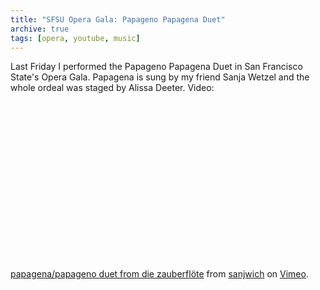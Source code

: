 ```yaml
---
title: "SFSU Opera Gala: Papageno Papagena Duet"
archive: true
tags: [opera, youtube, music]
---
```


Last Friday I performed the Papageno Papagena Duet in San Francisco State's Opera Gala. Papagena is sung by my friend Sanja Wetzel and the whole ordeal was staged by Alissa Deeter. Video:
<object width="500" height="281"><param name="allowfullscreen" value="true" /><param name="allowscriptaccess" value="always" /><param name="movie" value="http://vimeo.com/moogaloop.swf?clip_id=2042526&amp;server=vimeo.com&amp;show_title=1&amp;show_byline=1&amp;show_portrait=0&amp;color=00ADEF&amp;fullscreen=1" /><embed src="http://vimeo.com/moogaloop.swf?clip_id=2042526&amp;server=vimeo.com&amp;show_title=1&amp;show_byline=1&amp;show_portrait=0&amp;color=00ADEF&amp;fullscreen=1" type="application/x-shockwave-flash" allowfullscreen="true" allowscriptaccess="always" width="500" height="281"></embed></object><br />[papagena/papageno duet from die zauberflöte](http://vimeo.com/2042526) from [sanjwich](http://vimeo.com/user863964) on [Vimeo](http://vimeo.com).
